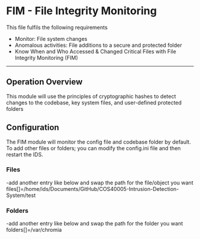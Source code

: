 # FIM - File Integrity Monitoring

This file fulfils the following requirements
- Monitor: File system changes
- Anomalous activities: File additions to a secure and protected folder
- Know When and Who Accessed & Changed Critical Files with File Integrity Monitoring (FIM)
----
## Operation Overview
This module will use the principles of cryptographic hashes to detect changes to the codebase, key system files, and user-defined protected folders

## Configuration
The FIM module will monitor the config file and codebase folder by default.
To add other files or folders; you can modify the config.ini file and then restart the IDS.
### Files
-add another entry like below and swap the path for the file/object you want
files[]=/home/ids/Documents/GitHub/COS40005-Intrusion-Detection-System/test
### Folders
-add another entry like below and swap the path for the folder you want
folders[]=/var/chromia
